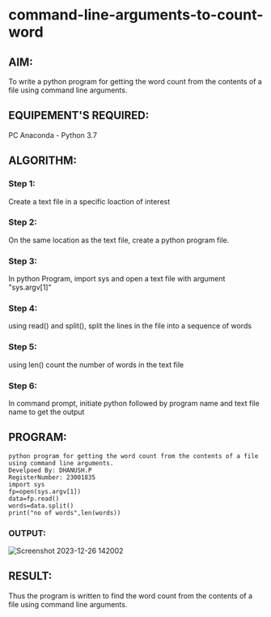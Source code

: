 # command-line-arguments-to-count-word
## AIM:
To write a python program for getting the word count from the contents of a file using command line arguments.
## EQUIPEMENT'S REQUIRED: 
PC
Anaconda - Python 3.7
## ALGORITHM: 
### Step 1:
Create a text file in a specific loaction of interest

### Step 2:
On the same location as the text file, create a python program file.

### Step 3:
In python Program, import sys and open a text file with argument "sys.argv[1]"

### Step 4:
using read() and split(), split the lines in the file into a sequence of words

### Step 5:
using len() count the number of words in the text file

### Step 6:
In command prompt, initiate python followed by program name and text file name to get the output

## PROGRAM:
```
python program for getting the word count from the contents of a file using command line arguments.
Develpoed By: DHANUSH.P
RegisterNumber: 23001835
import sys
fp=open(sys.argv[1])
data=fp.read()
words=data.split()
print("no of words",len(words))
```
### OUTPUT:
![Screenshot 2023-12-26 142002](https://github.com/AkilaMohan/command-line-arguments-to-count-word/assets/139841924/9861992d-6cc7-4ef4-a3bb-aa698e89a940)
## RESULT:
Thus the program is written to find the word count from the contents of a file using command line arguments.
